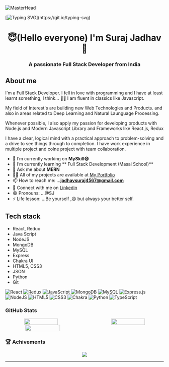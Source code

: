    

                                                        
![MasterHead](https://img.freepik.com/premium-vector/developing-programming-coding-technologies-engineering-development-programmer-developer-create-code-laptop-screen-with-codes-developer-work-with-task-coding-software-using-pc_458444-1153.jpg?w=2000)


[![Typing SVG](https://readme-typing-svg.herokuapp.com?font=Fira+Code&size=25&pause=1000&color=8230C6&width=435&lines=Hey!+It's+Suraj+Jadhav!;Full+Stack+Web+Developer;)](https://git.io/typing-svg)

<h1 align="center"> 😇(Hello everyone) I'm Suraj Jadhav👋</h1>
<h3 align="center">A passionate Full Stack Developer from India</h3>

About me
---

I'm a Full Stack Developer. I fell in love with programming and I have at least learnt something, I think… 🤷‍♂️
I am fluent in classics like Javascript.

My field of Interest's are building new  Web Technologies and Products. and also in areas related to Deep Learning and Natural Launguage Processing.

Whenever possible, I also apply my passion for developing products with Node.js and Modern Javascript Library and Frameworks  like React.js, Redux

I have a clear, logical mind with a practical approach to problem-solving and a drive to see things through to completion. I have work experience in multiple project and colne project with team collaboration.




                                          
- 🔭 I’m currently working on **MySkill😄**
- 🌱 I’m currently learning ** Full Stack Development (Masai School)**
- 💬 Ask me about **MERN**
- 👨‍💻 All of my projects are available at [My Portfolio](https://scjadhav21.github.io/)
- 📫 How to reach me: ...**jadhavsuraj4567@gmail.com**
- 🔗 Connect with me on [Linkedin](https://www.linkedin.com/in/suraj-jadhav-b99446233/)
- 😄 Pronouns: ...@SJ
- ⚡ Life lesson: ...Be yourself ,😄 but always your better self.



Tech stack
---
- React, Redux
- Java Script
- NodeJS
- MongoDB
- MySQL
- Express
- Chakra UI
- HTML5, CSS3
- JSON
- Python
- Git


<div>


![React](https://img.shields.io/badge/react-%2320232a.svg?style=for-the-badge&logo=react&logoColor=%2361DAFB)
![Redux](https://img.shields.io/badge/redux-%23593d88.svg?style=for-the-badge&logo=redux&logoColor=white)
![JavaScript](https://img.shields.io/badge/javascript-%23323330.svg?style=for-the-badge&logo=javascript&logoColor=%23F7DF1E)
![MongoDB](https://img.shields.io/badge/MongoDB-%234ea94b.svg?style=for-the-badge&logo=mongodb&logoColor=white)
![MySQL](https://img.shields.io/badge/mysql-%2300f.svg?style=for-the-badge&logo=mysql&logoColor=white)
![Express.js](https://img.shields.io/badge/express.js-%23404d59.svg?style=for-the-badge&logo=express&logoColor=%2361DAFB)
![NodeJS](https://img.shields.io/badge/node.js-6DA55F?style=for-the-badge&logo=node.js&logoColor=white)
![HTML5](https://img.shields.io/badge/html5-%23E34F26.svg?style=for-the-badge&logo=html5&logoColor=white)
![CSS3](https://img.shields.io/badge/css3-%231572B6.svg?style=for-the-badge&logo=css3&logoColor=white)
![Chakra](https://img.shields.io/badge/chakra-%234ED1C5.svg?style=for-the-badge&logo=chakraui&logoColor=white)
![Python](https://img.shields.io/badge/python-3670A0?style=for-the-badge&logo=python&logoColor=ffdd54)
![TypeScript](https://img.shields.io/badge/typescript-%23007ACC.svg?style=for-the-badge&logo=typescript&logoColor=white)
</div>


                                                       
<h3 align="left">GitHub Stats</h3>

<div align="center" style="display: flex;  gap:50px">

<img src="https://github-readme-stats.vercel.app/api?username=SCjadhav21&theme=react&border_radius=4.6&show_icons=true&count_private=true&hide_border=true&show_icons=true" style="width: 47%" />


<img src="https://github-readme-stats.vercel.app/api/top-langs/?username=SCjadhav21&theme=react&border_radius=4.6&hide_border=true&layout=compact&show_icons=true" style="width: 47%" />

</div>
<div align="center" style="display: flex; ">
 
<img src="https://streak-stats.demolab.com?user=SCjadhav21&_border=true&theme=dark&hide_border=true&theme=react" style="width: 47%" />

</div> 

 
<h3 align="left">🏆 Achivements</h3>
<div align="center" >

![](https://github-profile-trophy.vercel.app/?username=SCjadhav21&column=-1&theme=chalk&rank=-?&margin-w=25)
</div>
<hr>
<div align="center" >


</div>



